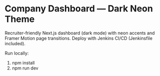 # Company Dashboard — Dark Neon Theme

Recruiter-friendly Next.js dashboard (dark mode) with neon accents and Framer Motion page transitions.
Deploy with Jenkins CI/CD (Jenkinsfile included).

Run locally:
1. npm install
2. npm run dev
